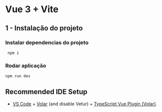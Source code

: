 # Vue 3 + Vite

## 1 - Instalação do projeto
### Instalar dependencias do projeto

```
 npm i
```
### Rodar aplicação
```
npm run dev
```

## Recommended IDE Setup

- [VS Code](https://code.visualstudio.com/) + [Volar](https://marketplace.visualstudio.com/items?itemName=Vue.volar) (and disable Vetur) + [TypeScript Vue Plugin (Volar)](https://marketplace.visualstudio.com/items?itemName=Vue.vscode-typescript-vue-plugin).
